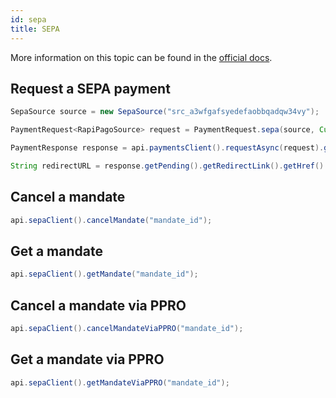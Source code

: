 ```yaml
---
id: sepa
title: SEPA
---
```


More information on this topic can be found in the [official docs](https://docs.checkout.com/payments/payment-methods/direct-debit/sepa-direct-debit).

## Request a SEPA payment

```java
SepaSource source = new SepaSource("src_a3wfgafsyedefaobbqadqw34vy");

PaymentRequest<RapiPagoSource> request = PaymentRequest.sepa(source, Currency.ARS, 1000L, "referece");

PaymentResponse response = api.paymentsClient().requestAsync(request).get();

String redirectURL = response.getPending().getRedirectLink().getHref()
```

## Cancel a mandate

```java
api.sepaClient().cancelMandate("mandate_id");
```

## Get a mandate

```java
api.sepaClient().getMandate("mandate_id");
```

## Cancel a mandate via PPRO

```java
api.sepaClient().cancelMandateViaPPRO("mandate_id");
```

## Get a mandate via PPRO

```java
api.sepaClient().getMandateViaPPRO("mandate_id");
```